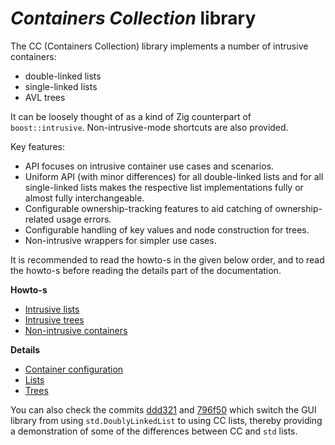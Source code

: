 # _Containers Collection_ library

The CC (Containers Collection) library implements a number of intrusive containers:
- double-linked lists
- single-linked lists
- AVL trees

It can be loosely thought of as a kind of Zig counterpart of `boost::intrusive`.
Non-intrusive-mode shortcuts are also provided.

Key features:
- API focuses on intrusive container use cases and scenarios.
- Uniform API (with minor differences) for all double-linked lists and for all single-linked lists makes the respective list implementations fully or almost fully interchangeable.
- Configurable ownership-tracking features to aid catching of ownership-related usage errors.
- Configurable handling of key values and node construction for trees.
- Non-intrusive wrappers for simpler use cases.

It is recommended to read the howto-s in the given below order, and to read the howto-s before reading the details part of the documentation.

**Howto-s**
- [Intrusive lists](howto/intrusive-lists.md)
- [Intrusive trees](howto/intrusive-trees.md)
- [Non-intrusive containers](howto/non-intrusive.md)

**Details**
- [Container configuration](details/config.md)
- [Lists](details/lists.md)
- [Trees](details/trees.md)

 You can also check the commits [ddd321](https://github.com/vadim-za/zt4i-libs/commit/ddd321bad4eaae24fabc3a915e38015729d66430) and [796f50](https://github.com/vadim-za/zt4i-libs/commit/796f504150ce49d05392519b368115b2a662911a) which switch the GUI library from using `std.DoublyLinkedList` to using CC lists, thereby providing a demonstration of some of the differences between CC and `std` lists.
